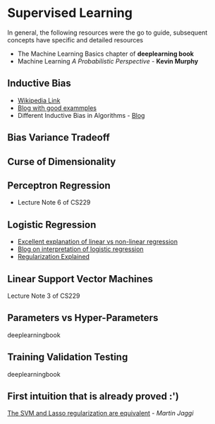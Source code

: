 # Supervised Learning
In general, the following resources were the go to guide, subsequent concepts have specific and detailed resources
* The Machine Learning Basics chapter of **deeplearning book**
* Machine Learning *A Probabilistic Perspective* - **Kevin Murphy**
## Inductive Bias
* [Wikipedia Link](https://en.wikipedia.org/wiki/Inductive_bias)
* [Blog with good exammples](http://lesswrong.com/lw/hg/inductive_bias/)
* Different Inductive Bias in Algorithms - [Blog](http://www.lauradhamilton.com/inductive-biases-various-machine-learning-algorithms)

## Bias Variance Tradeoff
## Curse of Dimensionality
## Perceptron Regression
* Lecture Note 6 of CS229

## Logistic Regression
* [Excellent explanation of linear vs non-linear regression](https://stats.stackexchange.com/questions/148638/how-to-tell-the-difference-between-linear-and-non-linear-regression-models/148713#148713)
* [Blog on interpretation of logistic regression](http://www.dataschool.io/guide-to-logistic-regression/)
* [Regularization Explained](https://www.analyticsvidhya.com/blog/2016/01/complete-tutorial-ridge-lasso-regression-python/)

## Linear Support Vector Machines
Lecture Note 3 of CS229
## Parameters vs Hyper-Parameters
deeplearningbook
## Training Validation Testing
deeplearningbook
## First intuition that is already proved :')
[The SVM and Lasso regularization are equivalent](https://arxiv.org/pdf/1303.1152.pdf) - *Martin Jaggi* 